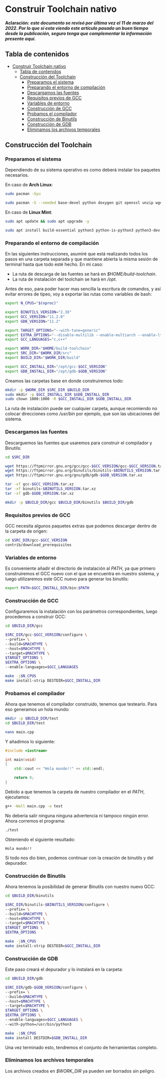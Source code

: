 # Construir Toolchain nativo

**Aclaración:** ***este documento se revisó por última vez el 11 de marzo del 2022. Por lo que si esta viendo este artículo pasado un buen tiempo desde la publicación, seguro tenga que complementar la información presente aquí.***

## Tabla de contenidos
- [Construir Toolchain nativo](#construir-toolchain-nativo)
  - [Tabla de contenidos](#tabla-de-contenidos)
  - [Construcción del Toolchain](#construcción-del-toolchain)
    - [Preparamos el sistema](#preparamos-el-sistema)
    - [Preparando el entorno de compilación](#preparando-el-entorno-de-compilación)
    - [Descargamos las fuentes](#descargamos-las-fuentes)
    - [Requisitos previos de GCC](#requisitos-previos-de-gcc)
    - [Variables de entorno](#variables-de-entorno)
    - [Construcción de GCC](#construcción-de-gcc)
    - [Probamos el compilador](#probamos-el-compilador)
    - [Construcción de Binutils](#construcción-de-binutils)
    - [Construcción de GDB](#construcción-de-gdb)
    - [Eliminamos los archivos temporales](#eliminamos-los-archivos-temporales)

## Construcción del Toolchain

### Preparamos el sistema

Dependiendo de su sistema operativo es como deberá instalar los paquetes necesarios.

En caso de **Arch Linux**:

~~~bash
sudo pacman -Syu

sudo pacman -S --needed base-devel python doxygen git openssl unzip wget ncurses rsync texlive-most gperf autogen guile diffutils gmp isl expat clang llvm cmake ninja meson graphviz gtk2
~~~

En caso de **Linux Mint**:

~~~bash
sudo apt update && sudo apt upgrade -y

sudo apt install build-essential python3 python-is-python3 python3-dev doxygen git openssl unzip wget libncurses6 libncursesw6 libncurses-dev rsync gperf texlive-full autogen guile-3.0 diffutils libgmp10 libgmp-dev libisl22 libisl-dev libmpfr6 libmpfr-dev expat clang llvm cmake ninja-build meson graphviz
~~~

### Preparando el entorno de compilación

En las siguientes instrucciones, asumiré que está realizando todos los pasos en una carpeta separada y que mantiene abierta la misma sesión de terminal hasta que todo esté hecho. En mi caso:

- La ruta de descarga de las fuentes se hará en *$HOME/build-toolchain*.
- La ruta de instalación del toolchain se hará en */opt*.

Antes de eso, para poder hacer mas sencilla la escritura de comandos, y así evitar errores de tipeo, voy a exportar las rutas como variables de bash:

~~~bash
export N_CPUS="$(nproc)"

export BINUTILS_VERSION="2.38"
export GCC_VERSION="11.2.0"
export GDB_VERSION="11.2"

export TARGET_OPTIONS="--with-tune=generic"
export EXTRA_OPTIONS="--disable-multilib --enable-multiarch --enable-lto --disable-nls --with-gnu-as --with-gnu-ld"
export GCC_LANGUAGES="c,c++"

export WORK_DIR="$HOME/build-toolchain"
export SRC_DIR="$WORK_DIR/src"
export BUILD_DIR="$WORK_DIR/build"

export GCC_INSTALL_DIR="/opt/gcc-$GCC_VERSION"
export GDB_INSTALL_DIR="/opt/gdb-$GDB_VERSION"
~~~

Creamos las carpetas base en donde construiremos todo:

~~~bash
mkdir -p $WORK_DIR $SRC_DIR $BUILD_DIR
sudo mkdir -p $GCC_INSTALL_DIR $GDB_INSTALL_DIR
sudo chown 1000:1000 -R $GCC_INSTALL_DIR $GDB_INSTALL_DIR
~~~

La ruta de instalación puede ser cualquier carpeta, aunque recomiendo no colocar direcciones como */usr/bin* por ejemplo, que son las ubicaciones del sistema.

### Descargamos las fuentes

Descarguemos las fuentes que usaremos para construir el compilador y Binutils:

~~~bash
cd $SRC_DIR

wget https://ftpmirror.gnu.org/gcc/gcc-$GCC_VERSION/gcc-$GCC_VERSION.tar.xz
wget https://ftpmirror.gnu.org/binutils/binutils-$BINUTILS_VERSION.tar.xz
wget https://ftpmirror.gnu.org/gnu/gdb/gdb-$GDB_VERSION.tar.xz

tar -xf gcc-$GCC_VERSION.tar.xz
tar -xf binutils-$BINUTILS_VERSION.tar.xz
tar -xf gdb-$GDB_VERSION.tar.xz

mkdir -p $BUILD_DIR/gcc $BUILD_DIR/binutils $BUILD_DIR/gdb
~~~

### Requisitos previos de GCC

GCC necesita algunos paquetes extras que podemos descargar dentro de la carpeta de origen:

~~~bash
cd $SRC_DIR/gcc-$GCC_VERSION
contrib/download_prerequisites
~~~

### Variables de entorno

Es conveniente añadir el directorio de instalación al *PATH*, ya que primero construiremos el GCC nuevo con el que se encuentra en nuestro sistema, y luego utilizaremos este GCC nuevo para generar los binutils:

~~~bash
export PATH=$GCC_INSTALL_DIR/bin:$PATH
~~~

### Construcción de GCC

Configuraremos la instalación con los parámetros correspondientes, luego procedemos a construir GCC:

~~~bash
cd $BUILD_DIR/gcc

$SRC_DIR/gcc-$GCC_VERSION/configure \
--prefix= \
--build=$MACHTYPE \
--host=$MACHTYPE \
--target=$MACHTYPE \
$TARGET_OPTIONS \
$EXTRA_OPTIONS \
--enable-languages=$GCC_LANGUAGES

make -j$N_CPUS
make install-strip DESTDIR=$GCC_INSTALL_DIR
~~~

### Probamos el compilador

Ahora que tenemos el compilador construido, tenemos que testearlo. Para eso generamos un hola mundo:

~~~bash
mkdir -p $BUILD_DIR/test
cd $BUILD_DIR/test

nano main.cpp
~~~

Y añadimos lo siguiente:

~~~c++
#include <iostream>

int main(void)
{
    std::cout << "Hola mundo!!" << std::endl;

    return 0;
}
~~~

Debido a que tenemos la carpeta de nuestro compilador en el *PATH*, ejecutamos:

~~~bash
g++ -Wall main.cpp -o test
~~~

No debería salir ninguna ninguna advertencia ni tampoco ningún error. Ahora corremos el programa:

~~~bash
./test
~~~

Obteniendo el siguiente resultado:

~~~text
Hola mundo!!
~~~

Si todo nos dio bien, podemos continuar con la creación de binutils y del depurador.

### Construcción de Binutils

Ahora tenemos la posibilidad de generar Binutils con nuestro nuevo GCC:

~~~bash
cd $BUILD_DIR/binutils

$SRC_DIR/binutils-$BINUTILS_VERSION/configure \
--prefix= \
--build=$MACHTYPE \
--host=$MACHTYPE \
--target=$MACHTYPE \
$TARGET_OPTIONS \
$EXTRA_OPTIONS

make -j$N_CPUS
make install-strip DESTDIR=$GCC_INSTALL_DIR
~~~

### Construcción de GDB

Este paso creará el depurador y lo instalará en la carpeta:

~~~bash
cd $BUILD_DIR/gdb

$SRC_DIR/gdb-$GDB_VERSION/configure \
--prefix= \
--build=$MACHTYPE \
--host=$MACHTYPE \
--target=$MACHTYPE \
$TARGET_OPTIONS \
$EXTRA_OPTIONS \
--enable-languages=$GCC_LANGUAGES \
--with-python=/usr/bin/python3

make -j$N_CPUS
make install DESTDIR=$GDB_INSTALL_DIR
~~~

Una vez terminado esto, tendremos el conjunto de herramientas completo.

### Eliminamos los archivos temporales

Los archivos creados en *$WORK_DIR* ya pueden ser borrados sin peligro.
